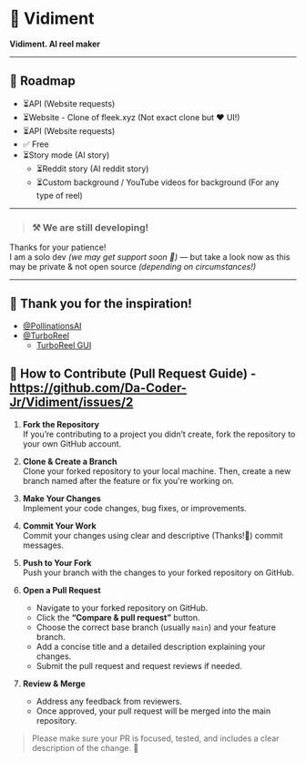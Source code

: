 # 🌟 Vidiment  
**Vidiment. AI reel maker**

---

## 📍 Roadmap
- ⏳API (Website requests)  
- ⏳Website  - Clone of fleek.xyz (Not exact clone but ❤️ UI!)
- ⏳API (Website requests)  
- ✅ Free  
- ⏳Story mode (AI story)  
  - ⏳Reddit story (AI reddit story)  
  - ⏳Custom background / YouTube videos for background (For any type of reel)  

---

> ### ⚒️ We are still developing!  
Thanks for your patience!  
I am a solo dev *(we may get support soon 🤞)* — but take a look now as this may be private & not open source *(depending on circumstances!)*

---

## 🙏 Thank you for the inspiration!
- [@PollinationsAI](https://github.com/pollinations/pollinations)  
- [@TurboReel](https://github.com/TurboReel/mediachain)  
  - [TurboReel GUI](https://github.com/TurboReel/turboreel-GUI-v1)


## 🔧 How to Contribute (Pull Request Guide) - https://github.com/Da-Coder-Jr/Vidiment/issues/2

1. **Fork the Repository**  
   If you’re contributing to a project you didn’t create, fork the repository to your own GitHub account.

2. **Clone & Create a Branch**  
   Clone your forked repository to your local machine. Then, create a new branch named after the feature or fix you're working on.

3. **Make Your Changes**  
   Implement your code changes, bug fixes, or improvements.

4. **Commit Your Work**  
   Commit your changes using clear and descriptive (Thanks!🙏) commit messages.

5. **Push to Your Fork**  
   Push your branch with the changes to your forked repository on GitHub.

6. **Open a Pull Request**  
   - Navigate to your forked repository on GitHub.  
   - Click the **“Compare & pull request”** button.  
   - Choose the correct base branch (usually `main`) and your feature branch.  
   - Add a concise title and a detailed description explaining your changes.  
   - Submit the pull request and request reviews if needed.

7. **Review & Merge**  
   - Address any feedback from reviewers.  
   - Once approved, your pull request will be merged into the main repository.

> Please make sure your PR is focused, tested, and includes a clear description of the change. 🙏
